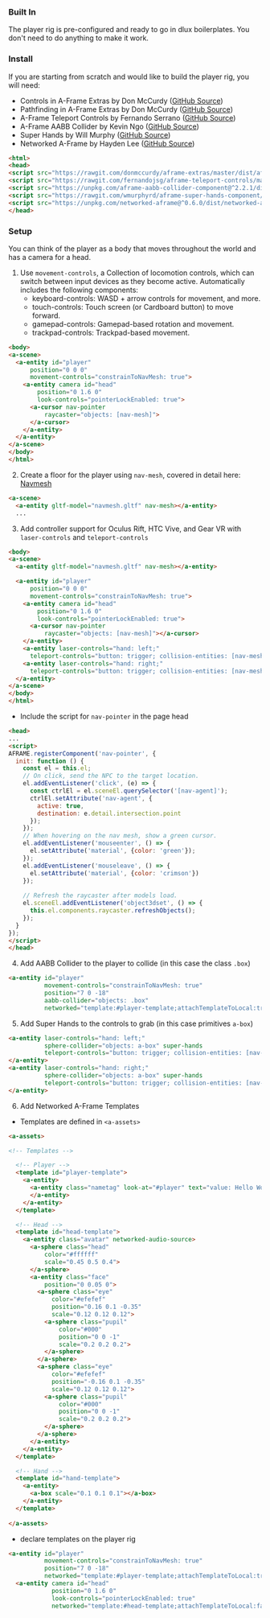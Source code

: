 ### Built In
The player rig is pre-configured and ready to go in dlux boilerplates. You don't need to do anything to make it work.
### Install
If you are starting from scratch and would like to build the player rig, you will need:
* Controls in A-Frame Extras by Don McCurdy ([GitHub Source](https://github.com/donmccurdy/aframe-extras/tree/master/src/controls))
* Pathfinding in A-Frame Extras by Don McCurdy ([GitHub Source](https://github.com/donmccurdy/aframe-extras/tree/master/src/pathfinding))
* A-Frame Teleport Controls by Fernando Serrano ([GitHub Source](https://github.com/fernandojsg/aframe-teleport-controls))
* A-Frame AABB Collider by Kevin Ngo ([GitHub Source](https://github.com/supermedium/superframe/tree/master/components/aabb-collider))
* Super Hands by Will Murphy ([GitHub Source](https://github.com/wmurphyrd/aframe-super-hands-component))
* Networked A-Frame by Hayden Lee ([GitHub Source](https://github.com/networked-aframe/networked-aframe))
```html
<html>
<head>
<script src="https://rawgit.com/donmccurdy/aframe-extras/master/dist/aframe-extras.js"></script>
<script src="https://rawgit.com/fernandojsg/aframe-teleport-controls/master/dist/aframe-teleport-controls.min.js"></script>
<script src="https://unpkg.com/aframe-aabb-collider-component@^2.2.1/dist/aframe-aabb-collider-component.min.js"></script>
<script src="https://rawgit.com/wmurphyrd/aframe-super-hands-component/master/dist/super-hands.min.js"></script>
<script src="https://unpkg.com/networked-aframe@^0.6.0/dist/networked-aframe.min.js"></script>
</head>
```
### Setup
You can think of the player as a body that moves throughout the world and has a camera for a head.

1. Use `movement-controls`, a Collection of locomotion controls, which can switch between input devices as they become active. Automatically includes the following components:
    * keyboard-controls: WASD + arrow controls for movement, and more.
    * touch-controls: Touch screen (or Cardboard button) to move forward.
    * gamepad-controls: Gamepad-based rotation and movement.
    * trackpad-controls: Trackpad-based movement.
```html
<body>
<a-scene>
  <a-entity id="player"
      position="0 0 0"
      movement-controls="constrainToNavMesh: true">
    <a-entity camera id="head"
        position="0 1.6 0"
        look-controls="pointerLockEnabled: true">
      <a-cursor nav-pointer
          raycaster="objects: [nav-mesh]">
      </a-cursor>
    </a-entity>
  </a-entity>
</a-scene>
</body>
</html>
```
2. Create a floor for the player using `nav-mesh`, covered in detail here: [Navmesh](https://github.com/dluxio/dluxio/wiki/Navmesh)
```html
<a-scene>
  <a-entity gltf-model="navmesh.gltf" nav-mesh></a-entity>
  ...
```
3. Add controller support for Oculus Rift, HTC Vive, and Gear VR with `laser-controls` and `teleport-controls`
```html
<body>
<a-scene>
  <a-entity gltf-model="navmesh.gltf" nav-mesh></a-entity>

  <a-entity id="player"
      position="0 0 0"
      movement-controls="constrainToNavMesh: true">
    <a-entity camera id="head"
        position="0 1.6 0"
        look-controls="pointerLockEnabled: true">
      <a-cursor nav-pointer
          raycaster="objects: [nav-mesh]"></a-cursor>
    </a-entity>
    <a-entity laser-controls="hand: left;"
      teleport-controls="button: trigger; collision-entities: [nav-mesh]; cameraRig: #rig; teleportOrigin: [camera];"></a-entity>
    <a-entity laser-controls="hand: right;"
      teleport-controls="button: trigger; collision-entities: [nav-mesh]; cameraRig: #rig; teleportOrigin: [camera];" ></a-entity>
  </a-entity>
</a-scene>
</body>
</html>
```
* Include the script for `nav-pointer` in the page head
```html
<head>
...
<script>
AFRAME.registerComponent('nav-pointer', {
  init: function () {
    const el = this.el;
    // On click, send the NPC to the target location.
    el.addEventListener('click', (e) => {
      const ctrlEl = el.sceneEl.querySelector('[nav-agent]');
      ctrlEl.setAttribute('nav-agent', {
        active: true,
        destination: e.detail.intersection.point
      });
    });
    // When hovering on the nav mesh, show a green cursor.
    el.addEventListener('mouseenter', () => {
      el.setAttribute('material', {color: 'green'});
    });
    el.addEventListener('mouseleave', () => {
      el.setAttribute('material', {color: 'crimson'})
    });
 
    // Refresh the raycaster after models load.
    el.sceneEl.addEventListener('object3dset', () => {
      this.el.components.raycaster.refreshObjects();
    });
  }
});
</script>
</head>
```
4. Add AABB Collider to the player to collide (in this case the class `.box`)
```html
<a-entity id="player"
          movement-controls="constrainToNavMesh: true"
          position="7 0 -18"
          aabb-collider="objects: .box"
          networked="template:#player-template;attachTemplateToLocal:true;">
```
5. Add Super Hands to the controls to grab (in this case primitives `a-box`)
```html
<a-entity laser-controls="hand: left;"
          sphere-collider="objects: a-box" super-hands
          teleport-controls="button: trigger; collision-entities: [nav-mesh]; cameraRig: #rig; teleportOrigin: [camera];">
</a-entity>
<a-entity laser-controls="hand: right;"
          sphere-collider="objects: a-box" super-hands
          teleport-controls="button: trigger; collision-entities: [nav-mesh]; cameraRig: #rig; teleportOrigin: [camera];" >
</a-entity>
```
6. Add Networked A-Frame Templates
* Templates are defined in `<a-assets>`
```html
<a-assets>

<!-- Templates -->

  <!-- Player -->
  <template id="player-template">
    <a-entity>
      <a-entity class="nametag" look-at="#player" text="value: Hello World; align:center;" position="0 2.5 0" rotation="0 180 0" scale="8 8 8">
      </a-entity>
    </a-entity>
  </template>

  <!-- Head -->
  <template id="head-template">
    <a-entity class="avatar" networked-audio-source>
      <a-sphere class="head"
          color="#ffffff"
          scale="0.45 0.5 0.4">
      </a-sphere>
      <a-entity class="face"
          position="0 0.05 0">
        <a-sphere class="eye"
            color="#efefef"
            position="0.16 0.1 -0.35"
            scale="0.12 0.12 0.12">
          <a-sphere class="pupil"
              color="#000"
              position="0 0 -1"
              scale="0.2 0.2 0.2">
          </a-sphere>
        </a-sphere>
        <a-sphere class="eye"
            color="#efefef"
            position="-0.16 0.1 -0.35"
            scale="0.12 0.12 0.12">
          <a-sphere class="pupil"
              color="#000"
              position="0 0 -1"
              scale="0.2 0.2 0.2">
          </a-sphere>
        </a-sphere>
      </a-entity>
    </a-entity>
  </template>

  <!-- Hand -->
  <template id="hand-template">
    <a-entity>
      <a-box scale="0.1 0.1 0.1"></a-box>
    </a-entity>
  </template>
        
</a-assets>  
```
* declare templates on the player rig
```html
<a-entity id="player"
          movement-controls="constrainToNavMesh: true"
          position="7 0 -18"
          networked="template:#player-template;attachTemplateToLocal:true;">
  <a-entity camera id="head"
            position="0 1.6 0"
            look-controls="pointerLockEnabled: true"
            networked="template:#head-template;attachTemplateToLocal:false;">
```
